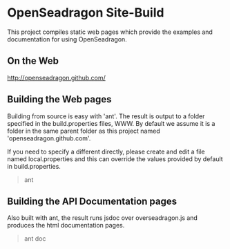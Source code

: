 # OpenSeadragon Site-Build

This project compiles static web pages which provide the examples and documentation for using OpenSeadragon.

## On the Web

http://openseadragon.github.com/

## Building the Web pages

Building from source is easy with 'ant'.  The result is output to a folder specified in the build.properties files, WWW.  By default we assume it is a folder in the same parent folder as this project named 'openseadragon.github.com'.

If you need to specify a different directly, please create and edit a file named local.properties and this can override the values provided by default in build.properties.

> ant 

## Building the API Documentation pages

Also built with ant, the result runs jsdoc over overseadragon.js and produces the html documentation pages.

> ant doc